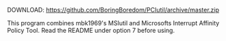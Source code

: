 DOWNLOAD: https://github.com/BoringBoredom/PCIutil/archive/master.zip

This program combines mbk1969's MSIutil and Microsofts Interrupt Affinity Policy Tool. Read the README under option 7 before using.
